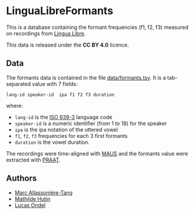 # LinguaLibreFormants

This is a database containing the formant frequencies (f1, f2, f3)
measured on recordings from [Lingua Libre](https://lingualibre.org/wiki/LinguaLibre:Main_Page).

This data is released under the **CC BY 4.0** licence.

## Data
The formants data is contained in the file [data/formants.tsv](https://github.com/lucasondel/LinguaLibreFormants/blob/main/data/formants.tsv).
It is a tab-separated value with 7 fields:
```
lang-id speaker-id  ipa f1 f2 f3 duration
```
where:
* `lang-id` is the [ISO 639-3](https://iso639-3.sil.org/code_tables/639/data)
  language code
* `speaker-id` is a numeric identifier (from 1 to 18) for the speaker
* `ipa` is the ipa notation of the uttered vowel
* `f1`, `f2`, `f3` frequencies for each 3 first formants
* `duration` is the vowel duration.

The recordings were time-aligned with [MAUS](https://www.bas.uni-muenchen.de/Bas/BasMAUS.html)
and the formants value were extracted with [PRAAT](https://www.fon.hum.uva.nl/praat/).

## Authors

* [Marc Allassonière-Tang](https://www.marctang.info/)
* [Mathilde Hutin](https://mathildehutin.wordpress.com/)
* [Lucas Ondel](https://lucasondel.github.io/)

